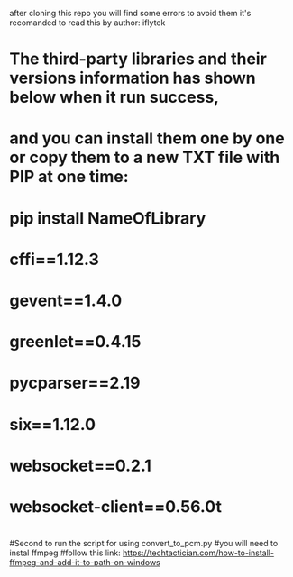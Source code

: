 after cloning this repo you will find some errors to avoid them it's recomanded 
to read this by author: iflytek
#
#  The third-party libraries and their versions information has shown below when it run success, 
#  and you can install them one by one or copy them to a new TXT file with PIP at one time:
# pip install NameOfLibrary
#   cffi==1.12.3
#   gevent==1.4.0
#   greenlet==0.4.15
#   pycparser==2.19
#   six==1.12.0
#   websocket==0.2.1
#   websocket-client==0.56.0t 
# 

#Second to run the script for using convert_to_pcm.py
#you will need to instal ffmpeg 
#follow this link: https://techtactician.com/how-to-install-ffmpeg-and-add-it-to-path-on-windows 
